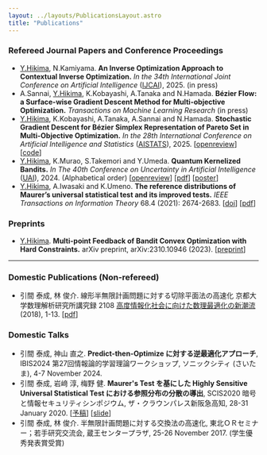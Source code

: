 ```yaml
---
layout: ../layouts/PublicationsLayout.astro
title: "Publications"
---
```


### Refereed Journal Papers and Conference Proceedings

- [Y.Hikima](/), N.Kamiyama.
**An Inverse Optimization Approach to Contextual Inverse Optimization.**
*In the 34th International Joint Conference on Artificial Intelligence* ([IJCAI](https://2025.ijcai.org/)), 2025. (in press)
- A.Sannai, [Y.Hikima](/), K.Kobayashi, A.Tanaka and N.Hamada. 
**Bézier Flow: a Surface-wise Gradient Descent Method for Multi-objective Optimization.**
*Transactions on Machine Learning Research* (in press)
- [Y.Hikima](/), K.Kobayashi, A.Tanaka, A.Sannai and N.Hamada. 
**Stochastic Gradient Descent for Bézier Simplex Representation of Pareto Set in Multi-Objective Optimization.** 
*In the 28th International Conference on Artificial Intelligence and Statistics* ([AISTATS](https://aistats.org/aistats2025/)), 2025. 
[[openreview](https://openreview.net/forum?id=vz7EADbj4t)] [[code](https://github.com/hikimay/sgd-bf)]
- [Y.Hikima](/), K.Murao, S.Takemori and Y.Umeda. 
**Quantum Kernelized Bandits.** 
*In The 40th Conference on Uncertainty in Artificial Intelligence* ([UAI](https://www.auai.org/uai2024/)), 2024. (Alphabetical order) 
[[openreview](https://openreview.net/forum?id=3GtCwa9nky)] [[pdf](https://openreview.net/pdf?id=3GtCwa9nky)] [[poster](/public/assets/uai2024_poster.pdf)]
- [Y.Hikima](/), A.Iwasaki and K.Umeno. 
**The reference distributions of Maurer’s universal statistical test and its improved tests.** 
*IEEE Transactions on Information Theory* 68.4 (2021): 2674-2683.
[[doi](https://doi.org/10.1109/TIT.2021.3131691)] [[pdf](https://ieeexplore.ieee.org/stamp/stamp.jsp?arnumber=9631293)]

### Preprints

- [Y.Hikima](/). **Multi-point Feedback of Bandit Convex Optimization with Hard Constraints.** arXiv preprint, arXiv:2310.10946 (2023). [[preprint](https://arxiv.org/abs/2310.10946)]

<Hr />

### Domestic Publications (Non-refereed)

- 引間 泰成, 林 俊介. 線形半無限計画問題に対する切除平面法の高速化 京都大学数理解析研究所講究録 2108 [高度情報化社会に向けた数理最適化の新潮流](https://repository.kulib.kyoto-u.ac.jp/dspace/handle/2433/251501) (2018), 1-13. [[pdf](https://www.kurims.kyoto-u.ac.jp/~kyodo/kokyuroku/contents/pdf/2108-01.pdf)]

### Domestic Talks

- 引間 泰成, 神山 直之. **Predict-then-Optimize に対する逆最適化アプローチ**, IBIS2024 第27回情報論的学習理論ワークショップ, ソニックシティ (さいたま), 4-7 November 2024.
- 引間 泰成, 岩﨑 淳, 梅野 健. **Maurer's Test を基にした Highly Sensitive Universal Statistical Test における参照分布の分散の導出**, SCIS2020 暗号と情報セキュリティシンポジウム, ザ・クラウンパレス新阪急高知, 28-31 January 2020. [[予稿](/src/assets/pdfs/scis_draft.pdf)] [[slide](/src/assets/pdfs/scis_slide.pdf)]
- 引間 泰成, 林 俊介. 半無限計画問題に対する交換法の高速化, 東北ＯＲセミナー；若手研究交流会, 蔵王センタープラザ, 25-26 November 2017. (学生優秀発表賞受賞)
